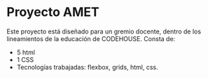 # Proyecto AMET
Este proyecto está diseñado para un gremio docente, dentro de los lineamientos de la educación de CODEHOUSE.
Consta de:
- 5 html
- 1 CSS
- Tecnologías trabajadas: flexbox, grids, html, css. 